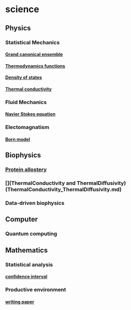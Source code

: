 # science

## Physics

### Statistical Mechanics
#### [Grand canonical ensemble](grand_canonical.md)
#### [Thermodynamics functions](thermodynamic_functions.md)

#### [Density of states](dos.md)
#### [Thermal conductivity](thermal_conductivity.md)


###  Fluid Mechanics
#### [Navier Stokes equation](navier_stokes_equation.md)
### Electomagnatism
#### [Born model](Born_model.md)

## Biophysics
### [Protein allostery](protein_allostery.md)

### [](ThermalConductivity and ThermalDiffusivity)(ThermalConductivity_ThermalDiffusivity.md)
### Data-driven biophysics

## Computer
###  Quantum computing

## Mathematics

### Statistical analysis
#### [confidence interval](confidence_interval.md)

### Productive environment

#### [writing paper](writing_paper.md)